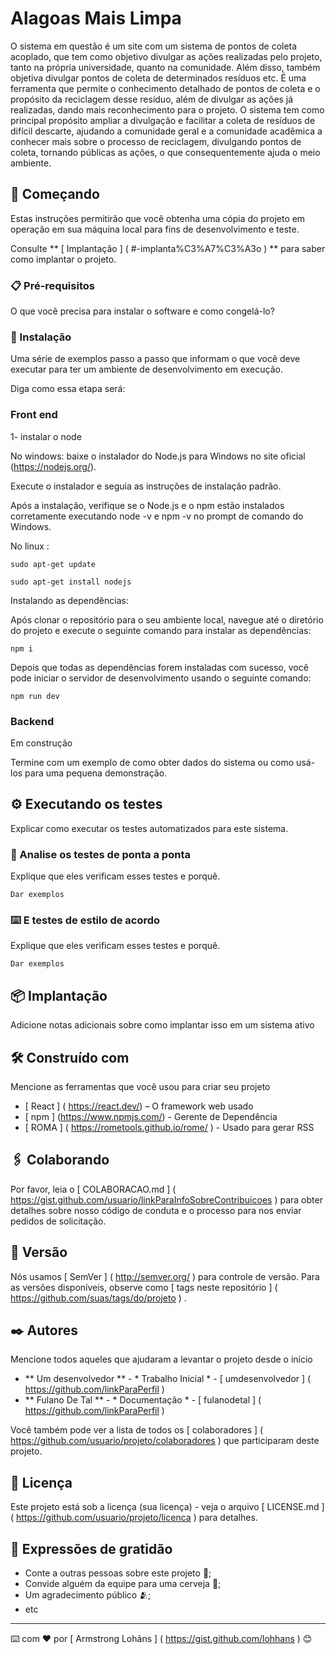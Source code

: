 # Alagoas Mais Limpa

O sistema em questão é um site com um sistema de pontos de coleta acoplado, que tem como objetivo divulgar as ações realizadas pelo projeto, tanto na própria universidade, quanto na comunidade. Além disso, também objetiva divulgar pontos de coleta de determinados resíduos etc.  É uma ferramenta que permite o conhecimento detalhado de pontos de coleta e o propósito da reciclagem desse resíduo, além de divulgar as ações já realizadas, dando mais reconhecimento para o projeto. O sistema tem como principal propósito ampliar a divulgação e facilitar a coleta de resíduos de difícil descarte, ajudando a comunidade geral e a comunidade acadêmica a conhecer mais sobre o processo de reciclagem, divulgando pontos de coleta, tornando públicas as ações, o que consequentemente ajuda o meio ambiente. 

## 🚀 Começando

Estas instruções permitirão que você obtenha uma cópia do projeto em operação em sua máquina local para fins de desenvolvimento e teste.

Consulte ** [ Implantação ] ( #-implanta%C3%A7%C3%A3o ) ** para saber como implantar o projeto.

### 📋 Pré-requisitos

O que você precisa para instalar o software e como congelá-lo?


### 🔧 Instalação

Uma série de exemplos passo a passo que informam o que você deve executar para ter um ambiente de desenvolvimento em execução.

Diga como essa etapa será:

### Front end

1- instalar o node

 No windows: baixe o instalador do Node.js para Windows no site oficial (https://nodejs.org/).
 
 Execute o instalador e seguia as instruções de instalação padrão.
 
 Após a instalação, verifique se o Node.js e o npm estão instalados corretamente executando node -v e npm -v no prompt de comando do Windows.


 No linux :

 
```
sudo apt-get update
```
```
sudo apt-get install nodejs
```
Instalando as dependências:

Após clonar o repositório para o seu ambiente local, navegue até o diretório do projeto e execute o seguinte comando para instalar as dependências:

```
npm i

```
Depois que todas as dependências forem instaladas com sucesso, você pode iniciar o servidor de desenvolvimento usando o seguinte comando:


```
npm run dev

```

### Backend

Em construção



Termine com um exemplo de como obter dados do sistema ou como usá-los para uma pequena demonstração.

## ⚙️ Executando os testes

Explicar como executar os testes automatizados para este sistema.

### 🔩 Analise os testes de ponta a ponta

Explique que eles verificam esses testes e porquê.

```
Dar exemplos
```

### ⌨️ E testes de estilo de acordo

Explique que eles verificam esses testes e porquê.

```
Dar exemplos
```

## 📦 Implantação

Adicione notas adicionais sobre como implantar isso em um sistema ativo

## 🛠️ Construído com

Mencione as ferramentas que você usou para criar seu projeto

*  [ React ] ( https://react.dev/) – O framework web usado
*  [ npm ] (https://www.npmjs.com/)  - Gerente de Dependência
*  [ ROMA ] ( https://rometools.github.io/rome/ ) - Usado para gerar RSS

## 🖇️ Colaborando

Por favor, leia o [ COLABORACAO.md ] ( https://gist.github.com/usuario/linkParaInfoSobreContribuicoes ) para obter detalhes sobre nosso código de conduta e o processo para nos enviar pedidos de solicitação.

## 📌 Versão

Nós usamos [ SemVer ] ( http://semver.org/ ) para controle de versão. Para as versões disponíveis, observe como [ tags neste repositório ] ( https://github.com/suas/tags/do/projeto ) .

## ✒️ Autores

Mencione todos aqueles que ajudaram a levantar o projeto desde o início

*  ** Um desenvolvedor ** - * Trabalho Inicial * - [ umdesenvolvedor ] ( https://github.com/linkParaPerfil )
*  ** Fulano De Tal ** - * Documentação * - [ fulanodetal ] ( https://github.com/linkParaPerfil )

Você também pode ver a lista de todos os [ colaboradores ] ( https://github.com/usuario/projeto/colaboradores ) que participaram deste projeto.

## 📄 Licença

Este projeto está sob a licença (sua licença) - veja o arquivo [ LICENSE.md ] ( https://github.com/usuario/projeto/licenca ) para detalhes.

## 🎁 Expressões de gratidão

* Conte a outras pessoas sobre este projeto 📢;
* Convide alguém da equipe para uma cerveja 🍺;
* Um agradecimento público 🫂;
* etc


---
⌨️ com ❤️ por [ Armstrong Lohãns ] ( https://gist.github.com/lohhans ) 😊

